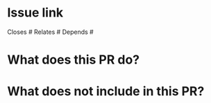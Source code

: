 # Issue link
Closes #
Relates #
Depends #

# What does this PR do?

# What does not include in this PR?
